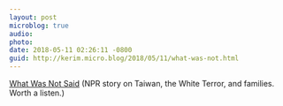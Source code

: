 ```yaml
---
layout: post
microblog: true
audio: 
photo: 
date: 2018-05-11 02:26:11 -0800
guid: http://kerim.micro.blog/2018/05/11/what-was-not.html
---
```

[What Was Not Said](https://www.npr.org/2018/03/23/595564642/podcast-what-was-not-said) (NPR story on Taiwan, the White Terror, and families. Worth a listen.)
